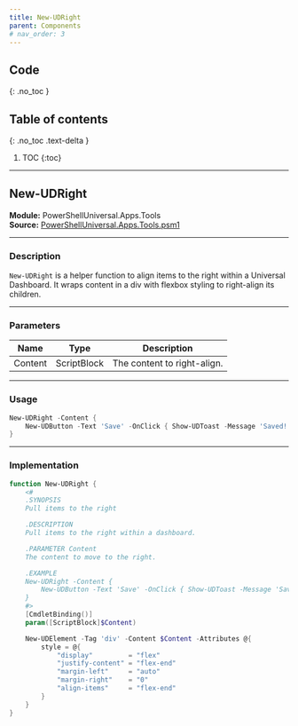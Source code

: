 ```yaml
---
title: New-UDRight
parent: Components
# nav_order: 3
---
```


## Code
{: .no_toc }

## Table of contents
{: .no_toc .text-delta }

1. TOC
{:toc}

---

## New-UDRight

**Module:** PowerShellUniversal.Apps.Tools  
**Source:** [PowerShellUniversal.Apps.Tools.psm1](https://github.com/ironmansoftware/gallery/blob/b7e579ff12793dba880c06cab0df059f5fe6b43b/Apps/PowerShellUniversal.Apps.Tools/PowerShellUniversal.Apps.Tools.psm1#L1)

---

### Description

`New-UDRight` is a helper function to align items to the right within a Universal Dashboard. It wraps content in a div with flexbox styling to right-align its children.

---

### Parameters

| Name    | Type         | Description                 |
|---------|--------------|-----------------------------|
| Content | ScriptBlock  | The content to right-align. |

---

### Usage

```powershell
New-UDRight -Content {
    New-UDButton -Text 'Save' -OnClick { Show-UDToast -Message 'Saved!' }
}
```

---

### Implementation

```powershell
function New-UDRight {
    <#
    .SYNOPSIS
    Pull items to the right

    .DESCRIPTION
    Pull items to the right within a dashboard.

    .PARAMETER Content
    The content to move to the right.

    .EXAMPLE
    New-UDRight -Content {
        New-UDButton -Text 'Save' -OnClick { Show-UDToast -Message 'Saved!' }
    }
    #>
    [CmdletBinding()]
    param([ScriptBlock]$Content)

    New-UDElement -Tag 'div' -Content $Content -Attributes @{
        style = @{
            "display"         = "flex"
            "justify-content" = "flex-end"
            "margin-left"     = "auto"
            "margin-right"    = "0"
            "align-items"     = "flex-end"
        }
    }
}
```